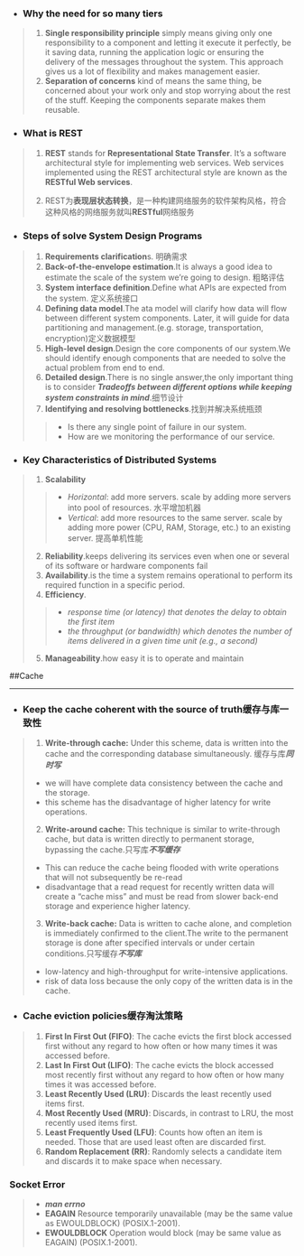 - ### **Why the need for so many tiers**

> 1. **Single responsibility principle** simply means giving only one responsibility to a component and letting it execute it perfectly, be it saving data, running the application logic or ensuring the delivery of the messages throughout the system. This approach gives us a lot of flexibility and makes management easier. 
> 2. **Separation of concerns** kind of means the same thing, be concerned about your work only and stop worrying about the rest of the stuff. Keeping the components separate makes them reusable. 



- ### What is REST
> 1. **REST** stands for **Representational State Transfer**. It’s a software architectural style for implementing web services. Web services implemented using the REST architectural style are known as the **RESTful Web services**.
>
> 1. REST为**表现层状态转换**，是一种构建网络服务的软件架构风格，符合这种风格的网络服务就叫**RESTful**网络服务
>
>    
- ### Steps of solve System Design Programs
> 1. **Requirements clarification**s. 明确需求
> 2. **Back-of-the-envelope estimation**.It is always a good idea to estimate the scale of the system we’re going to design. 粗略评估
> 3. **System interface definition**.Define what APIs are expected from the system. 定义系统接口
> 4. **Defining data model**.The ata model will clarify how data will flow between different system components. Later, it will guide for data partitioning and management.(e.g. storage, transportation, encryption)定义数据模型
> 4. **High-level design**.Design the core components of our system.We should identify enough components that are needed to solve the actual problem from end to end.
> 4. **Detailed design**.There is no single answer,the only important thing is to consider ***Tradeoffs  between different options while keeping system constraints in mind***.细节设计
> 4. **Identifying and resolving bottlenecks**.找到并解决系统瓶颈
> > -  Is there any single point of failure in our system.
> > -  How are we monitoring the performance of our service.




- ### Key Characteristics of Distributed Systems
> 1. **Scalability**
> > - *Horizontal*: add more servers. scale by adding more servers into pool of resources.  水平增加机器
> > - *Vertical*: add more resources to the same server.  scale by adding more power (CPU, RAM, Storage, etc.) to an existing server.  提高单机性能
> 2. **Reliability**.keeps delivering its services even when one or several of its software or hardware components fail
> 2. **Availability**.is the time a system remains operational to perform its required function in a specific period.
> 2. **Efficiency**.
> > - *response time (or latency) that denotes the delay to obtain the first item*
> > - *the throughput (or bandwidth) which denotes the number of items delivered in a given time unit (e.g., a second)*
> 5. **Manageability**.how easy it is to operate and maintain




##Cache
___
- ### Keep the cache coherent with the source of truth缓存与库一致性
> 1. **Write-through cache:** Under this scheme, data is written into the cache and the corresponding database simultaneously. 缓存与库***同时写***
>	+ we will have complete data consistency between the cache and the storage.
>	+ this scheme has the disadvantage of higher latency for write operations.
> 2. **Write-around cache:** This technique is similar to write-through cache, but data is written directly to permanent storage, bypassing the cache.只写库***不写缓存***
> 	+ This can reduce the cache being flooded with write operations that will not subsequently be re-read
> 	+ disadvantage that a read request for recently written data will create a “cache miss” and must be read from slower back-end storage and experience higher latency.
> 3. **Write-back cache:** Data is written to cache alone, and completion is immediately confirmed to the client.The write to the permanent storage is done after specified intervals or under certain conditions.只写缓存***不写库***
> 	+ low-latency and high-throughput for write-intensive applications.
> 	+  risk of data loss  because the only copy of the written data is in the cache.
- ### Cache eviction policies缓存淘汰策略
> 1. **First In First Out (FIFO)**: The cache evicts the first block accessed first without any regard to how often or how many times it was accessed before.
> 2. **Last In First Out (LIFO)**: The cache evicts the block accessed most recently first without any regard to how often or how many times it was accessed before.
> 3. **Least Recently Used (LRU)**: Discards the least recently used items first.
> 4. **Most Recently Used (MRU)**: Discards, in contrast to LRU, the most recently used items first.
> 5. **Least Frequently Used (LFU)**: Counts how often an item is needed. Those that are used least often are discarded first.
> 6. **Random Replacement (RR)**: Randomly selects a candidate item and discards it to make space when necessary.





### Socket Error

> - ***man errno***
> -  **EAGAIN**          Resource temporarily unavailable (may be the same value as EWOULDBLOCK) (POSIX.1-2001).
> -  **EWOULDBLOCK**     Operation would block (may be same value as EAGAIN) (POSIX.1-2001).